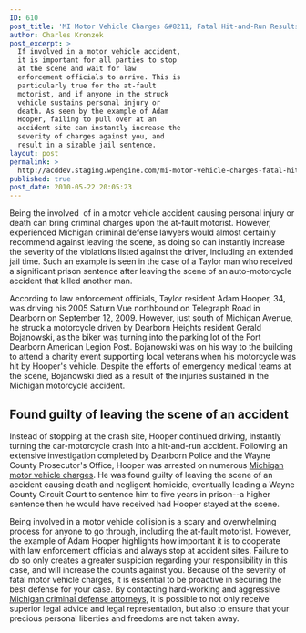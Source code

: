 ```yaml
---
ID: 610
post_title: 'MI Motor Vehicle Charges &#8211; Fatal Hit-and-Run Results in 5 Years Behind Bars for Taylor Man'
author: Charles Kronzek
post_excerpt: >
  If involved in a motor vehicle accident,
  it is important for all parties to stop
  at the scene and wait for law
  enforcement officials to arrive. This is
  particularly true for the at-fault
  motorist, and if anyone in the struck
  vehicle sustains personal injury or
  death. As seen by the example of Adam
  Hooper, failing to pull over at an
  accident site can instantly increase the
  severity of charges against you, and
  result in a sizable jail sentence.
layout: post
permalink: >
  http://acddev.staging.wpengine.com/mi-motor-vehicle-charges-fatal-hit-and-run-results-in-5-years-behind-bars-for-taylor-man.html
published: true
post_date: 2010-05-22 20:05:23
---
```

Being the involved  of in a motor vehicle accident causing personal injury or death can bring criminal charges upon the at-fault motorist. However, experienced Michigan criminal defense lawyers would almost certainly recommend against leaving the scene, as doing so can instantly increase the severity of the violations listed against the driver, including an extended jail time. Such an example is seen in the case of a Taylor man who received a significant prison sentence after leaving the scene of an auto-motorcycle accident that killed another man.

According to law enforcement officials, Taylor resident Adam Hooper, 34, was driving his 2005 Saturn Vue northbound on Telegraph Road in Dearborn on September 12, 2009. However, just south of Michigan Avenue, he struck a motorcycle driven by Dearborn Heights resident Gerald Bojanowski, as the biker was turning into the parking lot of the Fort Dearborn American Legion Post. Bojanowski was on his way to the building to attend a charity event supporting local veterans when his motorcycle was hit by Hooper's vehicle. Despite the efforts of emergency medical teams at the scene, Bojanowski died as a result of the injuries sustained in the Michigan motorcycle accident.


<h2>Found guilty of leaving the scene of an accident</h2>

Instead of stopping at the crash site, Hooper continued driving, instantly turning the car-motorcycle crash into a hit-and-run accident. Following an extensive investigation completed by Dearborn Police and the Wayne County Prosecutor's Office, Hooper was arrested on numerous <a href="http://acddev.staging.wpengine.com/motor-vehicle-charges.html" target="_blank">Michigan motor vehicle charges</a>. He was found guilty of leaving the scene of an accident causing death and negligent homicide, eventually leading a Wayne County Circuit Court to sentence him to five years in prison--a higher sentence then he would have received had Hooper stayed at the scene.

Being involved in a motor vehicle collision is a scary and overwhelming process for anyone to go through, including the at-fault motorist. However, the example of Adam Hooper highlights how important it is to cooperate with law enforcement officials and always stop at accident sites. Failure to do so only creates a greater suspicion regarding your responsibility in this case, and will increase the counts against you. Because of the severity of fatal motor vehicle charges, it is essential to be proactive in securing the best defense for your case. By contacting hard-working and aggressive <a href="http://acddev.staging.wpengine.com/" target="_blank">Michigan criminal defense attorneys</a>, it is possible to not only receive superior legal advice and legal representation, but also to ensure that your precious personal liberties and freedoms are not taken away.